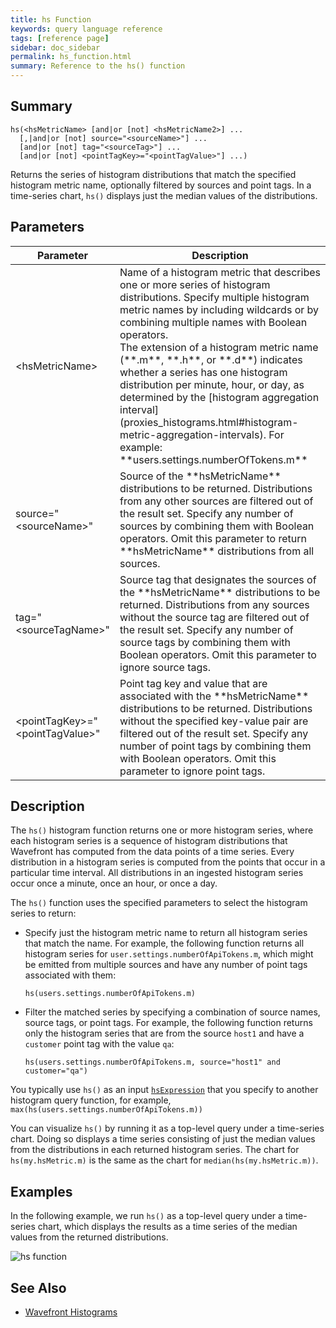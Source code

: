 ```yaml
---
title: hs Function
keywords: query language reference
tags: [reference page]
sidebar: doc_sidebar
permalink: hs_function.html
summary: Reference to the hs() function
---
```

## Summary
```
hs(<hsMetricName> [and|or [not] <hsMetricName2>] ...
  [,|and|or [not] source="<sourceName>"] ...
  [and|or [not] tag="<sourceTag>"] ...
  [and|or [not] <pointTagKey>="<pointTagValue>"] ...)
```

Returns the series of histogram distributions that match the specified histogram metric name, optionally filtered by sources and point tags. 
In a time-series chart, `hs()` displays just the median values of the distributions.


## Parameters


<table style="width: 100%;">
<thead>
<tr><th width="30%">Parameter</th><th width="70%">Description</th></tr>
</thead>
<tbody>
<tr>
<td markdown="span">&lt;hsMetricName&gt;</td>
<td markdown="span">Name of a histogram metric that describes one or more series of histogram distributions. Specify multiple histogram metric names by including wildcards or by combining multiple names with Boolean operators.
<br>The extension of a histogram metric name (**.m**, **.h**, or **.d**) indicates whether a series has one histogram distribution per minute, hour, or day, as determined by the [histogram aggregation interval](proxies_histograms.html#histogram-metric-aggregation-intervals). For example: **users.settings.numberOfTokens.m**
</td></tr>
<tr>
<td>source="&lt;sourceName&gt;"</td>
<td markdown="span">Source of the **hsMetricName** distributions to be returned. Distributions from any other sources are filtered out of the result set. Specify any number of sources by combining them with Boolean operators. Omit this parameter to return **hsMetricName** distributions from all sources.</td>
</tr>
<tr>
<td>tag="&lt;sourceTagName&gt;"</td>
<td markdown="span">Source tag that designates the sources of the **hsMetricName** distributions to be returned. Distributions from any sources without the source tag are filtered out of the result set. Specify any number of source tags by combining them with Boolean operators. Omit this parameter to ignore source tags.</td>
</tr>
<tr>
<td>&lt;pointTagKey&gt;="&lt;pointTagValue&gt;"</td>
<td markdown="span">Point tag key and value that are associated with the **hsMetricName** distributions to be returned. Distributions without the specified key-value pair are filtered out of the result set. Specify any number of point tags by combining them with Boolean operators. Omit this parameter to ignore point tags.</td>
</tr>
</tbody>
</table>


## Description

The `hs()` histogram function returns one or more histogram series, where each histogram series is a sequence of histogram distributions that Wavefront has computed from the data points of a time series. Every distribution in a histogram series is computed from the points that occur in a particular time interval. All distributions in an ingested histogram series occur once a minute, once an hour, or once a day. 

The `hs()` function uses the specified parameters to select the histogram series to return: 
* Specify just the histogram metric name to return all histogram series that match the name. For example, the following function returns all histogram series for `user.settings.numberOfApiTokens.m`, which might be emitted from multiple sources and have any number of point tags associated with them:

  ```hs(users.settings.numberOfApiTokens.m)```

* Filter the matched series by specifying a combination of source names, source tags, or point tags. For example, the following function returns only the histogram series that are from the source `host1` and have a `customer` point tag with the value `qa`:

  ```hs(users.settings.numberOfApiTokens.m, source="host1" and customer="qa")```

You typically use `hs()` as an input [`hsExpression`](query_language_reference.html#query-expressions) that you specify to another histogram query function, for example, `max(hs(users.settings.numberOfApiTokens.m))` 

You can visualize `hs()` by running it as a top-level query under a time-series chart. Doing so displays a time series consisting of just the median values from the distributions in each returned histogram series. The chart for `hs(my.hsMetric.m)` is the same as the chart for `median(hs(my.hsMetric.m))`.


## Examples

In the following example, we run `hs()` as a top-level query under a time-series chart, which displays the results as a time series of the median values from the returned distributions.

![hs function](images/hs_function.png)


## See Also

* [Wavefront Histograms](proxies_histograms.html)
